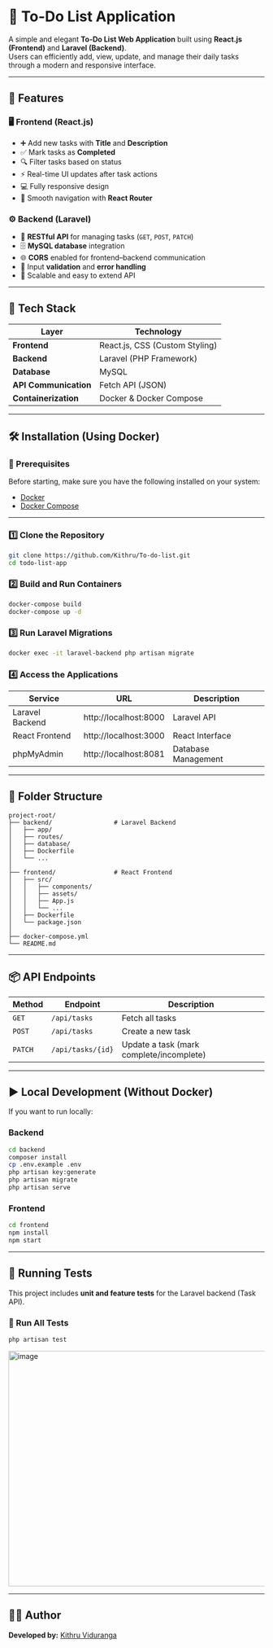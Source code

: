 # 📝 To-Do List Application

A simple and elegant **To-Do List Web Application** built using **React.js (Frontend)** and **Laravel (Backend)**.  
Users can efficiently add, view, update, and manage their daily tasks through a modern and responsive interface.

---

## 🚀 Features

### 🖥️ Frontend (React.js)
- ➕ Add new tasks with **Title** and **Description**  
- ✅ Mark tasks as **Completed**  
- 🔍 Filter tasks based on status  
- ⚡ Real-time UI updates after task actions  
- 💻 Fully responsive design  
- 🧭 Smooth navigation with **React Router**

### ⚙️ Backend (Laravel)
- 🧱 **RESTful API** for managing tasks (`GET`, `POST`, `PATCH`)  
- 🗄️ **MySQL database** integration  
- 🌐 **CORS** enabled for frontend–backend communication  
- 🔐 Input **validation** and **error handling**  
- 🚀 Scalable and easy to extend API

---

## 🧩 Tech Stack

| Layer | Technology |
|--------|-------------|
| **Frontend** | React.js, CSS (Custom Styling) |
| **Backend** | Laravel (PHP Framework) |
| **Database** | MySQL |
| **API Communication** | Fetch API (JSON) |
| **Containerization** | Docker & Docker Compose |

---

## 🛠️ Installation (Using Docker)

### 🧱 Prerequisites  
Before starting, make sure you have the following installed on your system:
- [Docker](https://www.docker.com/get-started)  
- [Docker Compose](https://docs.docker.com/compose/install/)

---

### 1️⃣ Clone the Repository

```bash
git clone https://github.com/Kithru/To-do-list.git
cd todo-list-app
```

### 2️⃣ Build and Run Containers

```bash
docker-compose build
docker-compose up -d
```

### 3️⃣ Run Laravel Migrations

```bash
docker exec -it laravel-backend php artisan migrate
```

### 4️⃣ Access the Applications

| Service | URL | Description |
|----------|-----|-------------|
| Laravel Backend | http://localhost:8000 | Laravel API |
| React Frontend | http://localhost:3000 | React Interface |
| phpMyAdmin | http://localhost:8081 | Database Management |

---

## 📁 Folder Structure

```
project-root/
├── backend/                 # Laravel Backend
│   ├── app/
│   ├── routes/
│   ├── database/
│   ├── Dockerfile
│   └── ...
│
├── frontend/                # React Frontend
│   ├── src/
│   │   ├── components/
│   │   ├── assets/
│   │   ├── App.js
│   │   └── ...
│   ├── Dockerfile
│   └── package.json
│
├── docker-compose.yml
└── README.md
```

---

## 📦 API Endpoints

| Method | Endpoint | Description |
|--------|-----------|-------------|
| `GET` | `/api/tasks` | Fetch all tasks |
| `POST` | `/api/tasks` | Create a new task |
| `PATCH` | `/api/tasks/{id}` | Update a task (mark complete/incomplete) |

---

## ▶️ Local Development (Without Docker)

If you want to run locally:

### Backend
```bash
cd backend
composer install
cp .env.example .env
php artisan key:generate
php artisan migrate
php artisan serve
```

### Frontend
```bash
cd frontend
npm install
npm start
```

---

## 🧪 Running Tests

This project includes **unit and feature tests** for the Laravel backend (Task API).

### 🧩 Run All Tests

```bash
php artisan test
```

<img width="962" height="463" alt="image" src="https://github.com/user-attachments/assets/d9b963b0-133f-4657-a642-ee1dade678db" />

---

## 👨‍💻 Author

**Developed by:** [Kithru Viduranga](https://github.com/Kithru)
